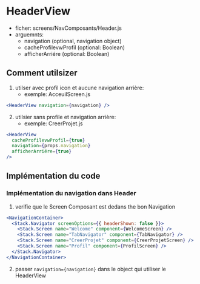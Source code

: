 # HeaderView

- ficher: screens/NavComposants/Header.js
- arguemnts:
  - navigation (optional, navigation object)
  - cacheProfilevwProfil (optional: Boolean)
  - afficherArriére (optional: Boolean)

## Comment utilsizer

1. utilser avec profil icon et aucune navigation arrière:
   - exemple: AcceuilScreen.js

```jsx
<HeaderView navigation={navigation} />
```

2. utilsier sans profile et navigation arrière:
   - exemple: CreerProjet.js

```jsx
<HeaderView
  cacheProfilevwProfil={true}
  navigation={props.navigation}
  afficherArriére={true}
/>
```

## Implémentation du code

### Implémentation du navigation dans Header

1. verifie que le Screen Composant est dedans the bon Navigation

```jsx
<NavigationContainer>
  <Stack.Navigator screenOptions={{ headerShown: false }}>
    <Stack.Screen name="Welcome" component={WelcomeScreen} />
    <Stack.Screen name="TabNavigator" component={TabNavigator} />
    <Stack.Screen name="CreerProjet" component={CreerProjetScreen} />
    <Stack.Screen name="Profil" component={ProfilScreen} />
  </Stack.Navigator>
</NavigationContainer>
```

2. passer `navigation={navigation}` dans le object qui utiliser le HeaderView
